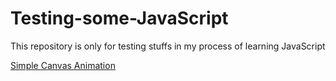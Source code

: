 # Testing-some-JavaScript
This repository is only for testing stuffs in my process of learning JavaScript

<a href="Simple Canvas animation/RADME.md">Simple Canvas Animation</a>
